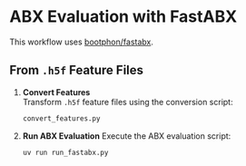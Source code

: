 # ABX Evaluation with FastABX

This workflow uses [bootphon/fastabx](https://github.com/bootphon/fastabx).

## From `.h5f` Feature Files

1. **Convert Features**  
   Transform `.h5f` feature files using the conversion script:

   ```bash
   convert_features.py
   ```
2. **Run ABX Evaluation**
Execute the ABX evaluation script:
   ```bash
   uv run run_fastabx.py
   ```
